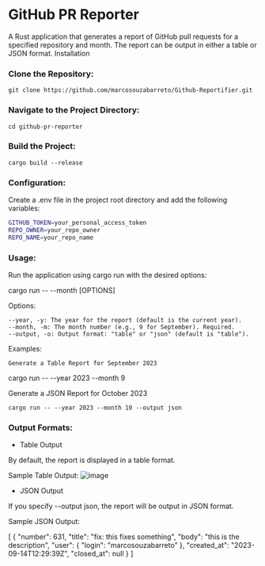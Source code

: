 # GitHub PR Reporter

A Rust application that generates a report of GitHub pull requests for a specified repository and month. The report can be output in either a table or JSON format.
Installation

### Clone the Repository:

`git clone https://github.com/marcosouzabarreto/Github-Reportifier.git`

### Navigate to the Project Directory:

`cd github-pr-reporter`

### Build the Project:

`cargo build --release`

### Configuration:

Create a .env file in the project root directory and add the following variables:

```sh
GITHUB_TOKEN=your_personal_access_token
REPO_OWNER=your_repo_owner
REPO_NAME=your_repo_name
```

### Usage:

Run the application using cargo run with the desired options:

cargo run -- --month <MONTH> [OPTIONS]

Options:

    --year, -y: The year for the report (default is the current year).
    --month, -m: The month number (e.g., 9 for September). Required.
    --output, -o: Output format: "table" or "json" (default is "table").

Examples:

    Generate a Table Report for September 2023

cargo run -- --year 2023 --month 9

Generate a JSON Report for October 2023

    cargo run -- --year 2023 --month 10 --output json

### Output Formats:
- Table Output

By default, the report is displayed in a table format.

Sample Table Output:
![image](https://github.com/user-attachments/assets/858b71db-8f01-4209-a376-4597c1cc6530)

- JSON Output

If you specify --output json, the report will be output in JSON format.

Sample JSON Output:

[
  {
    "number": 631,
    "title": "fix: this fixes something",
    "body": "this is the description",
    "user": {
      "login": "marcosouzabarreto"
    },
    "created_at": "2023-09-14T12:29:39Z",
    "closed_at": null
  }
]

